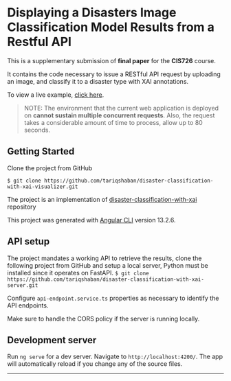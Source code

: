 Displaying a Disasters Image Classification Model Results from a Restful API
==============================
This is a supplementary submission of **final paper** for the **CIS726** course.

It contains the code necessary to issue a RESTful API request by uploading an image, and classify it to a disaster type with XAI
annotations.

To view a live example, [click here](https://tariqshaban.github.io/disaster-classification-with-xai-visualizer/).

> NOTE: The environment that the current web application is deployed on **cannot sustain multiple concurrent requests**.
> Also, the request takes a considerable amount of time to process, allow up to 80 seconds.

Getting Started
------------
Clone the project from GitHub

`$ git clone https://github.com/tariqshaban/disaster-classification-with-xai-visualizer.git`

The project is an implementation
of [disaster-classification-with-xai](https://github.com/tariqshaban/disaster-classification-with-xai) repository

This project was generated with [Angular CLI](https://github.com/angular/angular-cli) version 13.2.6.

API setup
------------
The project mandates a working API to retrieve the results, clone the following project from GitHub and
setup a local server, Python must be installed since it operates on FastAPI.
`$ git clone https://github.com/tariqshaban/disaster-classification-with-xai-server.git`

Configure `api-endpoint.service.ts` properties as necessary to identify the API endpoints.

Make sure to handle the CORS policy if the server is running locally.

Development server
------------
Run `ng serve` for a dev server. Navigate to `http://localhost:4200/`. The app will automatically reload if you change
any of the source files.

--------
